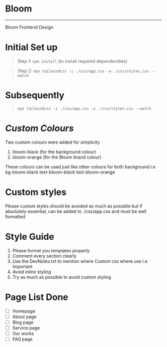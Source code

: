 # Bloom

------------------

Bloom Frontend Design


**Initial Set up**
===================

> Step 1: ```npm install``` (to install required dependendies).

> Step 2: ```npx tailwindcss -i ./css/app.css -o ./css/styles.css --watch```



**Subsequently**
====================

> ```npx tailwindcss -i ./css/app.css -o ./css/styles.css --watch```

***Custom Colours***
====================

Two custom colours were added for simplicity

1. bloom-black (for the background colour)
2. bloom-orange (for the Bloom brand colour)

These colours can be used just like other colours for both background i.e bg-bloom-black text-bloom-black text-bloom-orange

****Custom styles****
======================

Please custom styles should be avoided as much as possible but if absolutely essential, can be added to ./css/app.css and must be well formatted

****Style Guide****
====================

1. Please format you templates properly
2. Comment every section clearly
3. Use the DevNotes.txt to mention where Custom css where use i.e Important
4. Avoid inline styling
5. Try as much as possible to avoid custom styling

****Page List Done****
======================

- [ ] Homepage
- [ ] About page
- [ ] Blog page
- [ ] Service page
- [ ] Our works
- [ ] FAQ page
